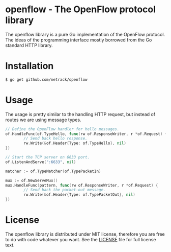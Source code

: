 # openflow - The OpenFlow protocol library

The openflow library is a pure Go implementation of the OpenFlow protocol.
The ideas of the programming interface mostly borrowed from the Go standard
HTTP library.

# Installation

```bash
$ go get github.com/netrack/openflow
```

# Usage

The usage is pretty similar to the handling HTTP request, but instead of routes
we are using message types.

```go
// Define the OpenFlow handler for hello messages.
of.HandleFunc(of.TypeHello, func(rw of.ResponseWriter, r *of.Request) {
        // Send back hello response.
        rw.Write(&of.Header{Type: of.TypeHello}, nil)
})

// Start the TCP server on 6633 port.
of.ListenAndServe(":6633", nil)
```

```go
matcher := of.TypeMatcher(of.TypePacketIn)

mux := of.NewServeMux()
mux.HandleFunc(pattern, func(rw of.ResponseWriter, r *of.Request) {
        // Send back the packet-out message.
        rw.Write(&of.Header{Type: of.TypePacketOut}, nil)
})
```

# License

The openflow library is distributed under MIT license, therefore you are free
to do with code whatever you want. See the [LICENSE](LICENSE) file for full
license text.
